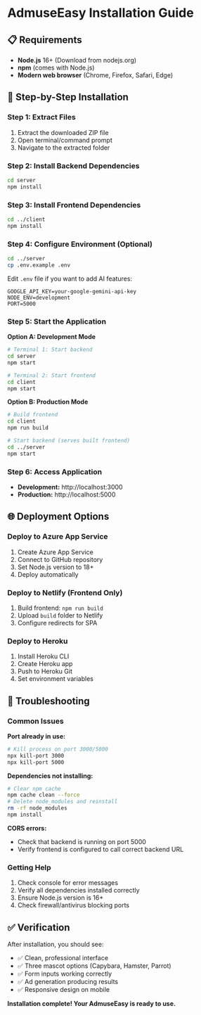 # AdmuseEasy Installation Guide

## 📋 Requirements

- **Node.js** 16+ (Download from nodejs.org)
- **npm** (comes with Node.js)
- **Modern web browser** (Chrome, Firefox, Safari, Edge)

## 🚀 Step-by-Step Installation

### Step 1: Extract Files
1. Extract the downloaded ZIP file
2. Open terminal/command prompt
3. Navigate to the extracted folder

### Step 2: Install Backend Dependencies
```bash
cd server
npm install
```

### Step 3: Install Frontend Dependencies
```bash
cd ../client
npm install
```

### Step 4: Configure Environment (Optional)
```bash
cd ../server
cp .env.example .env
```

Edit `.env` file if you want to add AI features:
```
GOOGLE_API_KEY=your-google-gemini-api-key
NODE_ENV=development
PORT=5000
```

### Step 5: Start the Application

**Option A: Development Mode**
```bash
# Terminal 1: Start backend
cd server
npm start

# Terminal 2: Start frontend
cd client
npm start
```

**Option B: Production Mode**
```bash
# Build frontend
cd client
npm run build

# Start backend (serves built frontend)
cd ../server
npm start
```

### Step 6: Access Application
- **Development:** http://localhost:3000
- **Production:** http://localhost:5000

## 🌐 Deployment Options

### Deploy to Azure App Service
1. Create Azure App Service
2. Connect to GitHub repository
3. Set Node.js version to 18+
4. Deploy automatically

### Deploy to Netlify (Frontend Only)
1. Build frontend: `npm run build`
2. Upload `build` folder to Netlify
3. Configure redirects for SPA

### Deploy to Heroku
1. Install Heroku CLI
2. Create Heroku app
3. Push to Heroku Git
4. Set environment variables

## 🔧 Troubleshooting

### Common Issues

**Port already in use:**
```bash
# Kill process on port 3000/5000
npx kill-port 3000
npx kill-port 5000
```

**Dependencies not installing:**
```bash
# Clear npm cache
npm cache clean --force
# Delete node_modules and reinstall
rm -rf node_modules
npm install
```

**CORS errors:**
- Check that backend is running on port 5000
- Verify frontend is configured to call correct backend URL

### Getting Help

1. Check console for error messages
2. Verify all dependencies installed correctly
3. Ensure Node.js version is 16+
4. Check firewall/antivirus blocking ports

## ✅ Verification

After installation, you should see:
- ✅ Clean, professional interface
- ✅ Three mascot options (Capybara, Hamster, Parrot)
- ✅ Form inputs working correctly
- ✅ Ad generation producing results
- ✅ Responsive design on mobile

**Installation complete! Your AdmuseEasy is ready to use.**
